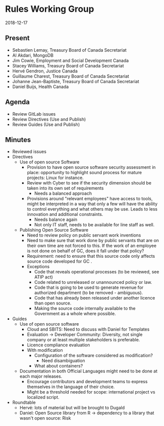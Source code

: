 # Rules Working Group

2018-12-17

## Present

* Sebastien Lemay, Treasury Board of Canada Secretariat
* Al Akdari, MongoDB
* Jim Cowie, Employment and Social Development Canada
* Stacey Williams, Treasury Board of Canada Secretariat
* Hervé Gendron, Justice Canada
* Guillaume Charest, Treasury Board of Canada Secretariat
* Johanne Jean-Baptiste, Treasury Board of Canada Secretariat
* Daniel Buijs, Health Canada

## Agenda

* Review GitLab issues
* Review Directives (Use and Publish)
* Review Guides (Use and Publish)

## Minutes

* Reviewed issues
* Directives
  * Use of open source Software
    * Provision to have open source software security assessment in place: opportunity to highlight sound process for mature projects: Linux for instance.
    * Review with Cyber to see if the security dimension should be taken into its own set of requirements
      * Needs a balanced approach
    * Provisions around "relevant employees" have access to tools, might be interpreted in a way that only a few will have the ability to control everything and what others may be use. Leads to less innovation and additional constraints.
      * Needs balance again
      * Not only IT staff, needs to be available for line staff as well.
  * Publishing Open Source Software
    * Need to review policy on public servant work inventions
    * Need to make sure that work done by public servants that are on their own time are not forced to this. If the work of an employee is not done on behalf of GC, does it fall under that policy?
    * Requirement: need to ensure that this source code only affects source code developed for GC .
    * Exceptions
      * Code that reveals operational processes (to be reviewed, see ATIP act)
      * Code related to unreleased or unannounced policy or law.
      * Code that is going to be used to generate revenue for authorized department (to be removed - ambiguous).
      * Code that has already been released under another licence than open source.
      * Making the source code internally available to the Government as a whole where possible.
* Guides
  * Use of open source software
    * Cloud and SBITS: Need to discuss with Daniel for Templates
    * Evaluation -> Developer Community: Diversity, not single company or at least multiple stakeholders is preferable.
    * Licence compliance evaluation
    * With modification
      * Configuration of the software considered as modification?
        * Need disambiguation
      * What about containers?
  * Documentation in both Official Languages might need to be done at each major releases.
    * Encourage contributors and development teams to express themselves in the language of their choice.
    * Might be a threshold needed for scope: international project vs localized script.
* Roundtable
  * Hervé: lots of material but will be brought to Dugald
  * Daniel: Open Source library from R -> dependency to a library that wasn't open source: Risk
